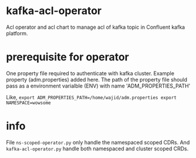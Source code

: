 # kafka-acl-operator
Acl operator and acl chart to manage acl of kafka topic in Confluent kafka platform.

# prerequisite for operator
One property file required to authenticate with kafka cluster. Example property (adm.properties) added here.
The path of the property file should pass as a environment varialble (ENV) with name 'ADM_PROPERTIES_PATH'

Like, 
`
export ADM_PROPERTIES_PATH=/home/wajid/adm.properties
export NAMESPACE=wowsome
`

# info
File `ns-scoped-operator.py` only handle the namespaced scoped CDRs.
And `kafka-acl-operator.py` handle both namespaced and cluster scoped CRDs.
